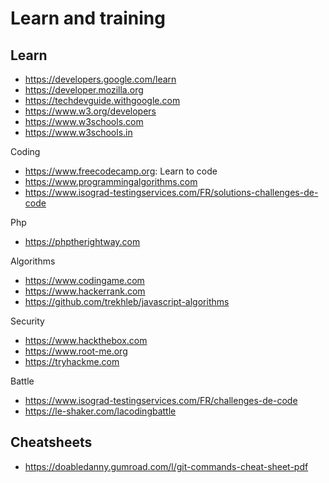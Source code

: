 # Learn and training

Learn
---
+ https://developers.google.com/learn
+ https://developer.mozilla.org
+ https://techdevguide.withgoogle.com
+ https://www.w3.org/developers
+ https://www.w3schools.com
+ https://www.w3schools.in

Coding
- https://www.freecodecamp.org: Learn to code
- https://www.programmingalgorithms.com
- https://www.isograd-testingservices.com/FR/solutions-challenges-de-code

Php
+ https://phptherightway.com

Algorithms
* https://www.codingame.com
* https://www.hackerrank.com
* https://github.com/trekhleb/javascript-algorithms

Security
* https://www.hackthebox.com
* https://www.root-me.org
* https://tryhackme.com

Battle
* https://www.isograd-testingservices.com/FR/challenges-de-code
* https://le-shaker.com/lacodingbattle

Cheatsheets
---
* https://doabledanny.gumroad.com/l/git-commands-cheat-sheet-pdf
